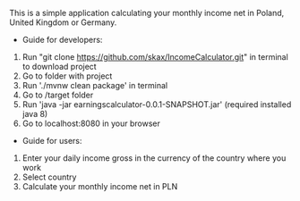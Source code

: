 This is a simple application calculating your monthly income net in Poland, United Kingdom or Germany.

* Guide for developers:

1. Run "git clone https://github.com/skax/IncomeCalculator.git" in terminal to download project
2. Go to folder with project
3. Run './mvnw clean package' in terminal
4. Go to /target folder
5. Run 'java -jar earningscalculator-0.0.1-SNAPSHOT.jar' (required installed java 8)
6. Go to localhost:8080 in your browser

* Guide for users:

1. Enter your daily income gross in the currency of the country where you work
2. Select country
3. Calculate your monthly income net in PLN